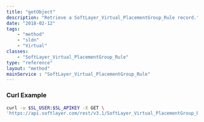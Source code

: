 ```yaml
---
title: "getObject"
description: "Retrieve a SoftLayer_Virtual_PlacementGroup_Rule record."
date: "2018-02-12"
tags:
    - "method"
    - "sldn"
    - "Virtual"
classes:
    - "SoftLayer_Virtual_PlacementGroup_Rule"
type: "reference"
layout: "method"
mainService : "SoftLayer_Virtual_PlacementGroup_Rule"
---
```


### Curl Example
```bash
curl -u $SL_USER:$SL_APIKEY -X GET \
'https://api.softlayer.com/rest/v3.1/SoftLayer_Virtual_PlacementGroup_Rule/{SoftLayer_Virtual_PlacementGroup_RuleID}/getObject'
```
